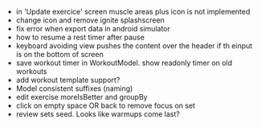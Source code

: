 - in 'Update exercice' screen muscle areas plus icon is not implemented
- change icon and remove ignite splashscreen
- fix error when export data in android simulator
- how to resume a rest timer after pause
- keyboard avoiding view pushes the content over the header if th einput is on the bottom of screen
- save workout timer in WorkoutModel. show readonly timer on old workouts
- add workout template support?
- Model consistent suffixes (naming)
- edit exercise moreIsBetter and groupBy
- click on empty space OR back to remove focus on set
- review sets seed. Looks like warmups come last?
